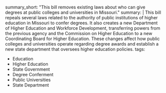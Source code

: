 summary_short: "This bill removes existing laws about who can give degrees at public colleges and universities in Missouri."
summary: |
  This bill repeals several laws related to the authority of public institutions of higher education in Missouri to confer degrees. It also creates a new Department of Higher Education and Workforce Development, transferring powers from the previous agency and the Commission on Higher Education to a new Coordinating Board for Higher Education. These changes affect how public colleges and universities operate regarding degree awards and establish a new state department that oversees higher education policies.
tags:
  - Education
  - Higher Education
  - State Government
  - Degree Conferment
  - Public Universities
  - State Department
